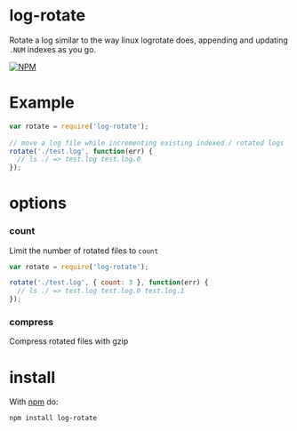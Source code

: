 log-rotate
======

Rotate a log similar to the way linux logrotate does, appending and updating
`.NUM` indexes as you go.

[![NPM](https://nodei.co/npm/log-rotate.png?downloads=true)](https://nodei.co/npm/log-rotate/)  

Example
=======
``` js
var rotate = require('log-rotate');
  
// move a log file while incrementing existing indexed / rotated logs
rotate('./test.log', function(err) {
  // ls ./ => test.log test.log.0
});
```

options
=======

### count
Limit the number of rotated files to `count`

``` js
var rotate = require('log-rotate');

rotate('./test.log', { count: 3 }, function(err) {
  // ls ./ => test.log test.log.0 test.log.1
});
```

### compress
Compress rotated files with gzip

install
=======

With [npm](http://npmjs.org) do:

```
npm install log-rotate
```
